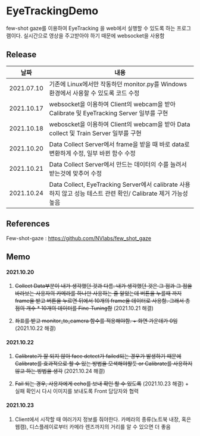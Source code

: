# EyeTrackingDemo

few-shot gaze를 이용하여 EyeTracking 을 web에서 실행할 수 있도록 하는 프로그램이다. 실시간으로 영상을 주고받아야 하기 때문에 websocket을 사용함


## Release

|날짜|내용
|---|---|
|2021.07.10| 기존에 Linux에서만 작동하던 monitor.py를 Windows 환경에서 사용할 수 있도록 코드 수정
|2021.10.17| websocket을 이용하여 Client의 webcam을 받아 Calibrate 및 EyeTracking Server 일부를 구현
|2021.10.18| weboscket을 이용하여 Client의 webcam을 받아 Data collect 및 Train Server 일부를 구현
|2021.10.20| Data Collect Server에서 frame을 받을 때 바로 data로 변환하게 수정, 일부 바뀐 함수 수정
|2021.10.21| Data Collect Server에서 만드는 데이터의 수를 늘려서 받는것에 맞추어 수정
|2021.10.24| Data Collect, EyeTracking Server에서 calibrate 사용하지 않고 성능 테스트 관련 확인/ Calibrate 제거 가능성 높음
## References

Few-shot-gaze : https://github.com/NVlabs/few_shot_gaze


## Memo

#### 2021.10.20
1. ~~Collect Data부분이 내가 생각했던 것과 다름. 내가 생각했던 것은 그 점과 그 점을 바라보는 사용자의 카메라를 하나만 사용하는 줄 알았는데 버튼을 누를때 까지 frame을 받고 버튼을 누르면 뒤에서 10개의 frame을 데이터로 사용함. 그래서 총 점의 개수 * 10개의 데이터를 Fine-Tuning함~~ (2021.10.21 해결)


2. ~~좌표를 받고 monitor_to_camera 함수를 적용해야함. + 화면 가운데가 0임~~ (2021.10.22 해결)

#### 2021.10.22

1. ~~Calibrate가 잘 되지 않아 face detect가 failed되는 경우가 발생하기 때문에 Calibrate를 효과적으로 할 수 있는 방법을 모색해야할듯 or Calibrate를 사용하지 않고 하는 방법을 생각~~ (2021.10.24 해결)


2. ~~Fail 되는 경우, 사용자에게 echo를 보내 확인 할 수 있도록~~ (2021.10.23 해결) + 실패 확인시 다시 이미지를 보내도록 Front 담당자와 협력

#### 2021.10.23

1. Client에서 시작할 때 여러가지 정보를 줘야한다. 카메라의 종류(노트북 내장, 혹은 웹캠), 디스플레이로부터 카메라 렌즈까지의 거리를 알 수 있으면 더 좋음 
